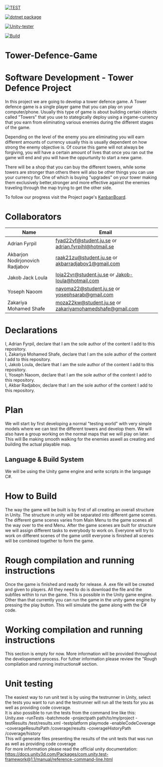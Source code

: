 
[![TEST](https://github.com/AdeptiC/Tower-Defence-Game/actions/workflows/dotnet.yml/badge.svg)](https://github.com/AdeptiC/Tower-Defence-Game/actions/workflows/dotnet.yml)

[![dotnet package](https://github.com/AdeptiC/Tower-Defence-Game/actions/workflows/.net-package.yml/badge.svg)](https://github.com/AdeptiC/Tower-Defence-Game/actions/workflows/.net-package.yml)

[![Unity-tester](https://github.com/AdeptiC/Tower-Defence-Game/actions/workflows/Test.yml/badge.svg)](https://github.com/AdeptiC/Tower-Defence-Game/actions/workflows/Test.yml)

[![Build](https://github.com/AdeptiC/Tower-Defence-Game/actions/workflows/Build.yml/badge.svg)](https://github.com/AdeptiC/Tower-Defence-Game/actions/workflows/Build.yml)

# Tower-Defence-Game


# Software Development - Tower Defence Project
In this project we are going to develop a tower defence game. A Tower defence game is a single player game that you can play on your computer/phone. Usually this type of game is about building certain objects called "Towers" that you use to stategically deploy using a ingame-currency that you earn from eliminating various enemies during the different stages of the game.

Depending on the level of the enemy you are eliminating you will earn different amounts of currency usually this is usually dependent on how strong the enemy objective is. Of course this game will not always be forgiving, you will have a certain amount of lives that once you ran out the game will end and you will have the oppurtunity to start a new game. 

There will be a shop that you can buy the different towers, while some towers are stronger than others there will also be other things you can use your currency for. One of which is buying "upgrades" on your tower making them exclusively better,stronger and more effective against the enemies traveling through the map trying to get the other side. 

To follow our progress visit the Project page's [KanbanBoard](https://github.com/users/AdeptiC/projects/2/views/1).  
  

# Collaborators
| Name | Email |
| - | - |
| Adrian Fyrpil | fyad22vf@student.ju.se or adrian.fyrpihl@hotmail.se|
| Akbarjon Nodirjonovich Radjabov | raak21zu@student.ju.se or akbarradjabov1@gmail.com |
| Jakob Jack Loula | loja22vr@student.ju.se or Jakob-loula@hotmail.com|
| Yoseph Naoom | nayoma22@student.ju.se or yosephsarab@gmail.com |
| Zakariya Mohamed Shafe | moza22kw@student.ju.se or zakariyamohamedshafe@gmail.com |
  
  
# Declarations
I, Adrian Fyrpil, declare that I am the sole author of the content I add to this repository.  
I, Zakariya Mohamed Shafe, declare that I am the sole author of the content I add to this repository.  
I, Jakob Loula, declare that I am the sole author of the content I add to this repository.  
I, Yoseph Naoom, declare that I am the sole author of the content I add to this repository.  
I, Akbar Radjabov, declare that I am the sole author of the content I add to this repository.  
  
# Plan
We will start by first developing a normal "testing world" with very simple models where we can test the different towers and develop them. We will also have a group working on the normal maps that we will play on later. This will Be making smooth walking for the enemies aswell as creating and building the actual playable map.

## Language & Build System
We will be using the Unity game engine and write scripts in the language C#.

# How to Build
The way the game will be built is by first of all creating an overall structure in Unity. The structure in unity will be separated into different game scenes. The different game scenes varies from Main Menu to the game scenes all the way over to the end Menu. After the game scenes are built for structure we will assign different tasks to everybody to work on. Everyone will try to work on different scenes of the game untill everyone is finished all scenes will be combined together to form the game. 

# Rough compilation and running instructions 
Once the game is finished and ready for release. A .exe file will be created and given to players. All they need to do is download the file and the subfiles within to run the game. This is possible in the Unity game engine. Other than that currently you can run the game in the unity game engine by pressing the play button. This will simulate the game along with the C# code. 

# Working compilation and running instructions
This section is empty for now. More information will be provided throughout the developement process. For futher information please review the "Rough compilation and running instructions# section.


# Unit testing  
The easiest way to run unit test is by using the testrunner in Unity, select the tests you want to run and the testrunner will run all the tests for you as well as providing code coverage.  
It is also possible to run the tests from the command line like this:  
Unity.exe -runTests -batchmode -projectpath path/to/my/project -testResults /test/results.xml -testplatform playmode -enableCodeCoverage -coverageResultsPath /coverage/results -coverageHistoryPath /coverage/history  
This will generate files presenting the results of the unit tests that was run as well as providing code coverage  
For more information please read the official unity documentation: https://docs.unity3d.com/Packages/com.unity.test-framework@1.1/manual/reference-command-line.html  

